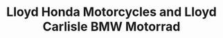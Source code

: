 ---
title: "Lloyd Honda Motorcycles and Lloyd Carlisle BMW Motorrad"
url: /carlisle/lloyd-honda-motorcycles-and-lloyd-carlisle-bmw-motorrad/
shop: motorcycle
---